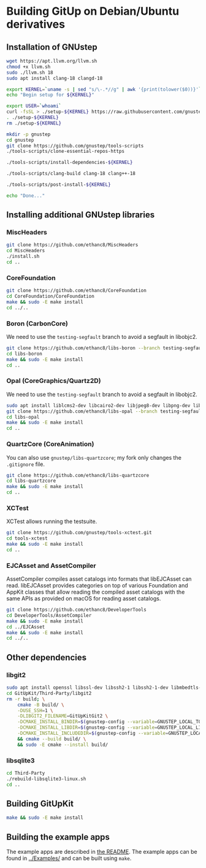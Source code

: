 # Building GitUp on Debian/Ubuntu derivatives

## Installation of GNUstep

```bash
wget https://apt.llvm.org/llvm.sh
chmod +x llvm.sh
sudo ./llvm.sh 18
sudo apt install clang-18 clangd-18

export KERNEL=`uname -s | sed "s/\-.*//g" | awk '{print(tolower($0))}'`
echo "Begin setup for ${KERNEL}"

export USER=`whoami`
curl -fsSL > ./setup-${KERNEL} https://raw.githubusercontent.com/gnustep/tools-scripts/master/setup-${KERNEL}
. ./setup-${KERNEL}
rm ./setup-${KERNEL}

mkdir -p gnustep
cd gnustep
git clone https://github.com/gnustep/tools-scripts
./tools-scripts/clone-essential-repos-https

./tools-scripts/install-dependencies-${KERNEL}

./tools-scripts/clang-build clang-18 clang++-18

./tools-scripts/post-install-${KERNEL}

echo "Done..."
```

## Installing additional GNUstep libraries

### MiscHeaders

```bash
git clone https://github.com/ethanc8/MiscHeaders
cd MiscHeaders
./install.sh
cd ..
```

### CoreFoundation

```bash
git clone https://github.com/ethanc8/CoreFoundation
cd CoreFoundation/CoreFoundation
make && sudo -E make install
cd ../..
```

### Boron (CarbonCore)

We need to use the `testing-segfault` branch to avoid a segfault in libobjc2.

```bash
git clone https://github.com/ethanc8/libs-boron --branch testing-segfault
cd libs-boron
make && sudo -E make install
cd ..
```

### Opal (CoreGraphics/Quartz2D)

We need to use the `testing-segfault` branch to avoid a segfault in libobjc2.

```bash
sudo apt install liblcms2-dev libcairo2-dev libjpeg8-dev libpng-dev libtiff5-dev
git clone https://github.com/ethanc8/libs-opal --branch testing-segfault
cd libs-opal
make && sudo -E make install
cd ..
```

### QuartzCore (CoreAnimation)

You can also use `gnustep/libs-quartzcore`; my fork only changes the `.gitignore` file.

```bash
git clone https://github.com/ethanc8/libs-quartzcore
cd libs-quartzcore
make && sudo -E make install
cd ..
```

### XCTest

XCTest allows running the testsuite.

```bash
git clone https://github.com/gnustep/tools-xctest.git
cd tools-xctest
make && sudo -E make install
cd ..
```

### EJCAsset and AssetCompiler

AssetCompiler compiles asset catalogs into formats that libEJCAsset can read. libEJCAsset provides categories on top of various Foundation and AppKit classes that allow reading the compiled asset catalogs with the same APIs as provided on macOS for reading asset catalogs.

```bash
git clone https://github.com/ethanc8/DeveloperTools
cd DeveloperTools/AssetCompiler
make && sudo -E make install
cd ../EJCAsset
make && sudo -E make install
cd ../..
```

## Other dependencies

### libgit2

```bash
sudo apt install openssl libssl-dev libssh2-1 libssh2-1-dev libmbedtls-dev libpcre2-dev zlib1g-dev python3
cd GitUpKit/Third-Party/libgit2
rm -r build; \
    cmake -B build/ \
    -DUSE_SSH=1 \
    -DLIBGIT2_FILENAME=GitUpKitGit2 \
    -DCMAKE_INSTALL_BINDIR=$(gnustep-config --variable=GNUSTEP_LOCAL_TOOLS) \
    -DCMAKE_INSTALL_LIBDIR=$(gnustep-config --variable=GNUSTEP_LOCAL_LIBRARIES) \
    -DCMAKE_INSTALL_INCLUDEDIR=$(gnustep-config --variable=GNUSTEP_LOCAL_HEADERS)/GitUpKitGit2 \
    && cmake --build build/ \
    && sudo -E cmake --install build/
```

### libsqlite3

```bash
cd Third-Party
./rebuild-libsqlite3-linux.sh
cd ..
```

## Building GitUpKit

```bash
make && sudo -E make install
```

## Building the example apps

The example apps are described in [the README](../README.md). The example apps can be found in [../Examples/](../Examples/) and can be built using `make`.

